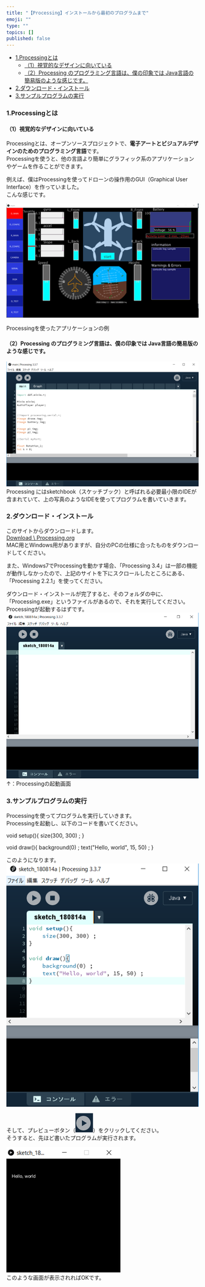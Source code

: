 ```yaml
---
title: "【Processing】インストールから最初のプログラムまで"
emoji: ""
type: ""
topics: []
published: false
---
```


* [1.Processingとは](#1Processingとは)  
   * [（1）視覚的なデザインに向いている](#1視覚的なデザインに向いている)  
   * [（2）Processing のプログラミング言語は、僕の印象では Java言語の簡易版のような感じです。](#2Processing-のプログラミング言語は僕の印象では-Java言語の簡易版のような感じです)
* [2.ダウンロード・インストール](#2ダウンロードインストール)
* [3.サンプルプログラムの実行](#3サンプルプログラムの実行)

### 1.Processingとは

#### （1）視覚的なデザインに向いている

Processingとは、オープンソースプロジェクトで、**電子アートとビジュアルデザインのためのプログラミング言語**です。  
Processingを使うと、他の言語より簡単にグラフィック系のアプリケーションやゲームを作ることができます。

例えば、僕はProcessingを使ってドローンの操作用のGUI（Graphical User Interface）を作っていました。  
こんな感じです。

![f:id:pythonjacascript:20180813181845p:plain](/images/ppythonjacascript2018081320180813181845.png "f:id:pythonjacascript:20180813181845p:plain")

Processingを使ったアプリケーションの例

#### （2）Processing のプログラミング言語は、僕の印象では **Java言語**の簡易版のような感じです。

![f:id:pythonjacascript:20180814125706p:plain](/images/ppythonjacascript2018081420180814125706.png "f:id:pythonjacascript:20180814125706p:plain")  
Processing にはsketchbook（スケッチブック）と呼ばれる必要最小限のIDEが含まれていて、上の写真のようなIDEを使ってプログラムを書いていきます。  
  
  
### 2.ダウンロード・インストール

このサイトからダウンロードします。  
[Download \\ Processing.org](https://processing.org/download/)  
MAC用とWindows用がありますが、自分のPCの仕様に合ったものをダウンロードしてください。

また、Windows7でProcessingを動かす場合、「Processing 3.4」は一部の機能が動作しなかったので、上記のサイトを下にスクロールしたところにある、「Processing 2.2.1」を使ってください。

ダウンロード・インストールが完了すると、そのフォルダの中に、「Processing.exe」というファイルがあるので、それを実行してください。  
Processingが起動するはずです。  
![f:id:pythonjacascript:20180814130530p:plain](/images/ppythonjacascript2018081420180814130530.png "f:id:pythonjacascript:20180814130530p:plain")  
↑：Processingの起動画面  
  
### 3.サンプルプログラムの実行

Processingを使ってプログラムを実行していきます。  
Processingを起動し、以下のコードを書いてください。

void setup(){
    size(300, 300) ;
}

void draw(){
    background(0) ;
    text("Hello, world", 15, 50) ;
}

このようになります。  
![f:id:pythonjacascript:20180814133241p:plain](/images/ppythonjacascript2018081420180814133241.png "f:id:pythonjacascript:20180814133241p:plain")

そして、プレビューボタン（![f:id:pythonjacascript:20180814133334p:plain](/images/ppythonjacascript2018081420180814133334.png "f:id:pythonjacascript:20180814133334p:plain")）をクリックしてください。  
そうすると、先ほど書いたプログラムが実行されます。

![f:id:pythonjacascript:20180814133420p:plain](/images/ppythonjacascript2018081420180814133420.png "f:id:pythonjacascript:20180814133420p:plain")  
このような画面が表示されればOKです。